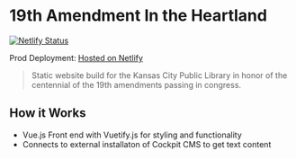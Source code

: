 # 19th Amendment In the Heartland
[![Netlify Status](https://api.netlify.com/api/v1/badges/655bf357-70f2-4f7d-b760-2b4bcb7e4a84/deploy-status)](https://app.netlify.com/sites/19at100/deploys)

Prod Deployment: [Hosted on Netlify](https://19at100.org)

>Static website build for the Kansas City Public Library in honor of the centennial of the 19th amendments passing in congress.

## How it Works
 - Vue.js Front end with Vuetify.js for styling and functionality
 - Connects to external installaton of Cockpit CMS to get text content
